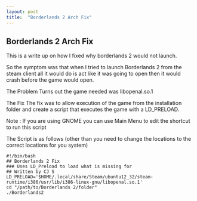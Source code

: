 ```yaml
---
layout: post
title:  "Borderlands 2 Arch Fix"
---
```


## Borderlands 2 Arch Fix

This is a write up on how I fixed why borderlands 2 would not launch.
 
So the symptom was that when I tried to launch Borderlands 2 from the steam client all it would do is act like it was going to open then it would crash before the game would open.
 
The Problem
Turns out the game needed was libopenal.so.1
 
  
The Fix
The fix was to allow execution of the game from the installation folder and create a script that executes the game with a LD_PRELOAD.
 
Note : If you are using GNOME you can use Main Menu to edit the shortcut to run this script
 
The Script is as follows (other than you need to change the locations to the correct locations for you system)
 
 ```
 #!/bin/bash
 ## Borderlands 2 Fix
 ### Uses LD_Preload to load what is missing for 
 ## Written by CJ S
 LD_PRELOAD='$HOME/.local/share/Steam/ubuntu12_32/steam-runtime/i386/usr/lib/i386-linux-gnu/libopenal.so.1'
 cd "/path/to/Borderlands 2/folder"
 ./Borderlands2
 ```
